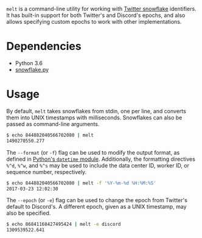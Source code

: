 `melt` is a command-line utility for working with [Twitter snowflake](https://github.com/twitter/snowflake/blob/b3f6a3c6ca8e1b6847baa6ff42bf72201e2c2231/README.mkd) identifiers. It has built-in support for both Twitter's and Discord's epochs, and also allows specifying custom epochs to work with other implementations.

# Dependencies

* Python 3.6
* [snowflake.py](http://github.com/fenhl/python-snowflake)

# Usage

By default, `melt` takes snowflakes from stdin, one per line, and converts them into UNIX timestamps with milliseconds. Snowflakes can also be passed as command-line arguments.

```sh
$ echo 844882040566702080 | melt
1490270550.277
```

The `--format` (or `-f`) flag can be used to modify the output format, as defined in [Python's `datetime` module](https://docs.python.org/3/library/datetime.html#strftime-and-strptime-behavior). Additionally, the formatting directives `%^d`, `%^w`, and `%^s` may be used to include the data center ID, worker ID, or sequence number, respectively.

```sh
$ echo 844882040566702080 | melt -f '%Y-%m-%d %H:%M:%S'
2017-03-23 12:02:30
```

The `--epoch` (or `-e`) flag can be used to change the epoch from Twitter's default to Discord's. A different epoch, given as a UNIX timestamp, may also be specified.

```sh
$ echo 86841168427495424 | melt -e discord
1309539522.641
```

